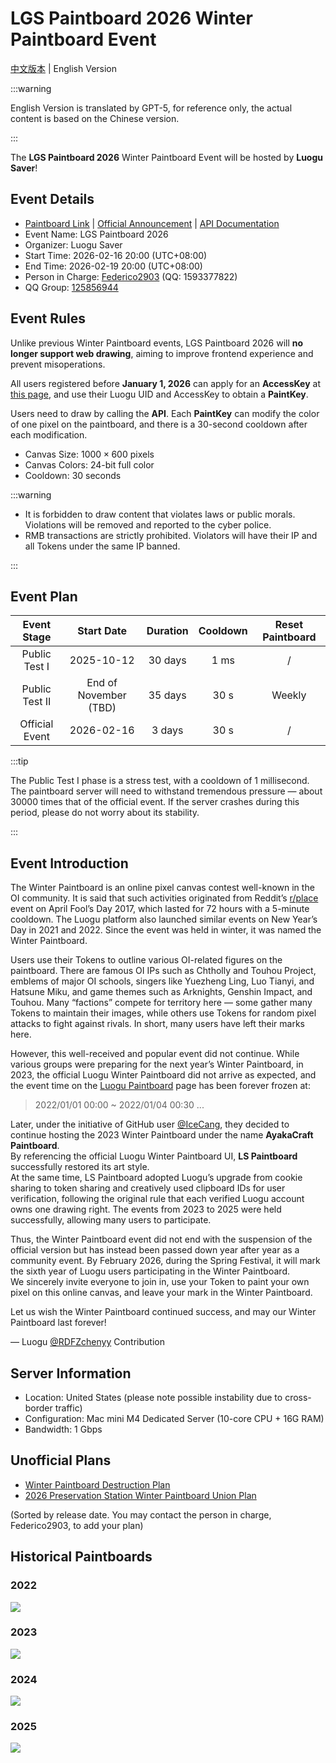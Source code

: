 # LGS Paintboard 2026 Winter Paintboard Event

[中文版本](./pb) | English Version

:::warning

English Version is translated by GPT-5, for reference only, the actual content is based on the Chinese version.

:::

The **LGS Paintboard 2026** Winter Paintboard Event will be hosted by **Luogu Saver**!

## Event Details

- [Paintboard Link](https://www.luogu.me/paintboard) | [Official Announcement](https://www.luogu.me/article/pssi9ceo) | [API Documentation](https://www.luogu.me/article/57b4jd3c)
- Event Name: LGS Paintboard 2026
- Organizer: Luogu Saver
- Start Time: 2026-02-16 20:00 (UTC+08:00)
- End Time: 2026-02-19 20:00 (UTC+08:00)
- Person in Charge: [Federico2903](https://www.luogu.com.cn/user/381949) (QQ: 1593377822)
- QQ Group: [125856944](https://qm.qq.com/q/XDFecZ4aYw)

## Event Rules

Unlike previous Winter Paintboard events, LGS Paintboard 2026 will **no longer support web drawing**, aiming to improve frontend experience and prevent misoperations.

All users registered before **January 1, 2026** can apply for an **AccessKey** at [this page](https://www.luogu.me/paintboard/token), and use their Luogu UID and AccessKey to obtain a **PaintKey**.

Users need to draw by calling the **API**. Each **PaintKey** can modify the color of one pixel on the paintboard, and there is a $30$-second cooldown after each modification.

- Canvas Size: $1000\times 600$ pixels
- Canvas Colors: 24-bit full color
- Cooldown: $30$ seconds

:::warning

- It is forbidden to draw content that violates laws or public morals. Violations will be removed and reported to the cyber police.
- RMB transactions are strictly prohibited. Violators will have their IP and all Tokens under the same IP banned.

:::

## Event Plan

|  Event Stage   |      Start Date       | Duration  | Cooldown | Reset Paintboard |
| :------------: | :-------------------: | :-------: | :------: | :--------------: |
| Public Test Ⅰ  |      2025-10-12       | $30$ days |  $1$ ms  |        /         |
| Public Test Ⅱ  | End of November (TBD) | $35$ days |  $30$ s  |      Weekly      |
| Official Event |      2026-02-16       | $3$ days  |  $30$ s  |        /         |

:::tip

The Public Test Ⅰ phase is a stress test, with a cooldown of $1$ millisecond. The paintboard server will need to withstand tremendous pressure — about $30000$ times that of the official event. If the server crashes during this period, please do not worry about its stability.

:::

## Event Introduction

The Winter Paintboard is an online pixel canvas contest well-known in the OI community. It is said that such activities originated from Reddit’s [r/place](https://en.wikipedia.org/wiki/R/place) event on April Fool’s Day 2017, which lasted for $72$ hours with a $5$-minute cooldown. The Luogu platform also launched similar events on New Year’s Day in 2021 and 2022. Since the event was held in winter, it was named the Winter Paintboard.

Users use their Tokens to outline various OI-related figures on the paintboard. There are famous OI IPs such as Chtholly and Touhou Project, emblems of major OI schools, singers like Yuezheng Ling, Luo Tianyi, and Hatsune Miku, and game themes such as Arknights, Genshin Impact, and Touhou. Many “factions” compete for territory here — some gather many Tokens to maintain their images, while others use Tokens for random pixel attacks to fight against rivals. In short, many users have left their marks here.

However, this well-received and popular event did not continue. While various groups were preparing for the next year’s Winter Paintboard, in 2023, the official Luogu Winter Paintboard did not arrive as expected, and the event time on the [Luogu Paintboard](https://www.luogu.com.cn/paintboard) page has been forever frozen at:

> 2022/01/01 00:00 ~ 2022/01/04 00:30 ...

Later, under the initiative of GitHub user [@IceCang](https://github.com/IceCang), they decided to continue hosting the 2023 Winter Paintboard under the name **AyakaCraft Paintboard**.  
By referencing the official Luogu Winter Paintboard UI, **LS Paintboard** successfully restored its art style.  
At the same time, LS Paintboard adopted Luogu’s upgrade from cookie sharing to token sharing and creatively used clipboard IDs for user verification, following the original rule that each verified Luogu account owns one drawing right. The events from 2023 to 2025 were held successfully, allowing many users to participate.

Thus, the Winter Paintboard event did not end with the suspension of the official version but has instead been passed down year after year as a community event. By February 2026, during the Spring Festival, it will mark the sixth year of Luogu users participating in the Winter Paintboard.  
We sincerely invite everyone to join in, use your Token to paint your own pixel on this online canvas, and leave your mark in the Winter Paintboard.

Let us wish the Winter Paintboard continued success, and may our Winter Paintboard last forever!

— Luogu [@RDFZchenyy](https://www.luogu.com.cn/user/567610) Contribution

## Server Information

- Location: United States (please note possible instability due to cross-border traffic)
- Configuration: Mac mini M4 Dedicated Server (10-core CPU + 16G RAM)
- Bandwidth: 1 Gbps

## Unofficial Plans

- [Winter Paintboard Destruction Plan](https://www.luogu.me/article/bxrvfth2)
- [2026 Preservation Station Winter Paintboard Union Plan](https://www.luogu.me/article/pya455q0)

(Sorted by release date. You may contact the person in charge, Federico2903, to add your plan)

## Historical Paintboards

### 2022

![](https://cdn.luogu.com.cn/upload/image_hosting/v0d3gyds.png)

### 2023

![](https://cdn.luogu.com.cn/upload/image_hosting/tehocpmu.png)

### 2024

![](https://cdn.luogu.com.cn/upload/image_hosting/b46ef52o.png)

### 2025

![](https://cdn.luogu.com.cn/upload/image_hosting/ubp9cvd8.png)
